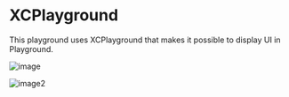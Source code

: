 # XCPlayground

This playground uses XCPlayground that makes it possible to display UI in Playground.

![image](https://s3-ap-northeast-1.amazonaws.com/ngo275.asset/Pic/XCPlayground.png)

![image2](https://s3-ap-northeast-1.amazonaws.com/ngo275.asset/Pic/XCPlaugroundEditing.png)
